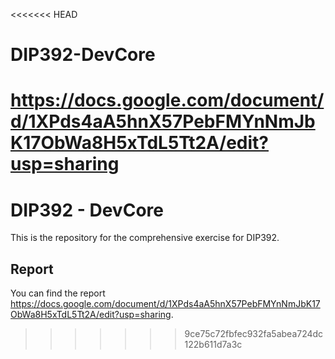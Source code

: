 <<<<<<< HEAD
# DIP392-DevCore

https://docs.google.com/document/d/1XPds4aA5hnX57PebFMYnNmJbK17ObWa8H5xTdL5Tt2A/edit?usp=sharing
=======
# DIP392 - DevCore

This is the repository for the comprehensive exercise for DIP392.

## Report
You can find the report https://docs.google.com/document/d/1XPds4aA5hnX57PebFMYnNmJbK17ObWa8H5xTdL5Tt2A/edit?usp=sharing.  
>>>>>>> 9ce75c72fbfec932fa5abea724dc122b611d7a3c
